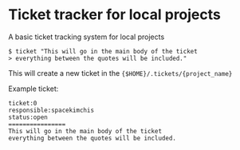 # Ticket tracker for local projects

A basic ticket tracking system for local projects

```
$ ticket "This will go in the main body of the ticket
> everything between the quotes will be included."
```
This will create a new ticket in the `{$HOME}/.tickets/{project_name}`

Example ticket:
```
ticket:0
responsible:spacekimchis
status:open
================
This will go in the main body of the ticket
everything between the quotes will be included.
```

